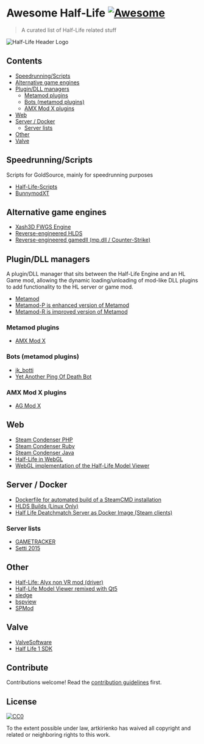 # Awesome Half-Life [![Awesome](https://awesome.re/badge.svg)](https://awesome.re)

> A curated list of Half-Life related stuff


![Half-Life Header Logo](https://steamcdn-a.akamaihd.net/steam/apps/70/header.jpg)


## Contents

- [Speedrunning/Scripts](#speedrunningscripts)
- [Alternative game engines](#alternative-game-engines)
- [Plugin/DLL managers](#plugindll-managers)
  - [Metamod plugins](#metamod-plugins)
  - [Bots (metamod plugins)](#bots-metamod-plugins)
  - [AMX Mod X plugins](#amx-mod-x-plugins)
- [Web](#web)
- [Server / Docker](#server--docker)
  - [Server lists](#server-lists)
- [Other](#other)
- [Valve](#valve)


## Speedrunning/Scripts

Scripts for GoldSource, mainly for speedrunning purposes

- [Half-Life-Scripts](https://github.com/parklez/Half-Life-Scripts)
- [BunnymodXT](https://github.com/YaLTeR/BunnymodXT)


## Alternative game engines

- [Xash3D FWGS Engine](https://github.com/FWGS/xash3d-fwgs)
- [Reverse-engineered HLDS](https://github.com/dreamstalker/rehlds)
- [Reverse-engineered gamedll (mp.dll / Counter-Strike)](https://github.com/s1lentq/ReGameDLL_CS)


## Plugin/DLL managers

A plugin/DLL manager that sits between the Half-Life Engine and an HL Game mod, allowing the dynamic loading/unloading of mod-like DLL plugins to add functionality to the HL server or game mod.

- [Metamod](http://metamod.org/)
- [Metamod-P is enhanced version of Metamod](https://github.com/Bots-United/metamod-p)
- [Metamod-R is improved version of Metamod](https://github.com/theAsmodai/metamod-r)

### Metamod plugins

- [AMX Mod X](https://github.com/alliedmodders/amxmodx)

### Bots (metamod plugins)

- [jk_botti](https://github.com/Bots-United/jk_botti)
- [Yet Another Ping Of Death Bot](https://github.com/jeefo/yapb)

### AMX Mod X plugins

- [AG Mod X](https://github.com/rtxa/agmodx)


## Web

- [Steam Condenser PHP](https://github.com/koraktor/steam-condenser-php)
- [Steam Condenser Ruby](https://github.com/koraktor/steam-condenser-ruby)
- [Steam Condenser Java](https://github.com/koraktor/steam-condenser-java)
- [Half-Life in WebGL](https://github.com/skyrim/hlviewer.js)
- [WebGL implementation of the Half-Life Model Viewer](https://github.com/danakt/web-hlmv)


## Server / Docker

- [Dockerfile for automated build of a SteamCMD installation](https://github.com/CM2Walki/steamcmd)
- [HLDS Builds (Linux Only)](https://github.com/DevilBoy-eXe/hlds)
- [Half Life Deatchmatch Server as Docker Image (Steam clients)](https://github.com/spezifanta/hldm-docker)

### Server lists

- [GAMETRACKER](https://www.gametracker.com/search/hl/)
- [Setti 2015](http://css.setti.info/servers/valve/)


## Other

- [Half-Life: Alyx non VR mod (driver)](https://github.com/r57zone/Half-Life-Alyx-novr)
- [Half-Life Model Viewer remixed with Qt5](https://github.com/MoeMod/HLMV-Qt)
- [sledge](https://github.com/LogicAndTrick/sledge)
- [bspview](https://github.com/sbuggay/bspview)
- [SPMod](https://github.com/Amaroq7/SPMod)


## Valve

- [ValveSoftware](https://github.com/ValveSoftware)
- [Half Life 1 SDK](https://github.com/ValveSoftware/halflife)


## Contribute

Contributions welcome! Read the [contribution guidelines](contributing.md) first.


## License

[![CC0](https://mirrors.creativecommons.org/presskit/buttons/88x31/svg/cc-zero.svg)](https://creativecommons.org/publicdomain/zero/1.0)

To the extent possible under law, artkirienko has waived all copyright and
related or neighboring rights to this work.
